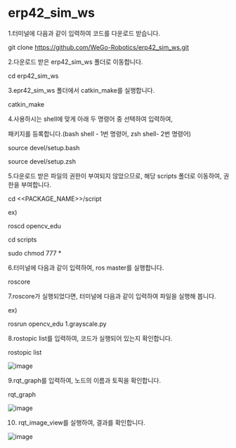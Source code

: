 # erp42_sim_ws

1.터미널에 다음과 같이 입력하여 코드를 다운로드 받습니다.

git clone https://github.com/WeGo-Robotics/erp42_sim_ws.git 

2.다운로드 받은 erp42_sim_ws 폴더로 이동합니다.

cd erp42_sim_ws

3.epr42_sim_ws 폴더에서 catkin_make를 실행합니다.

catkin_make

4.사용하시는 shell에 맞게 아래 두 명령어 중 선택하여 입력하여,

  패키지를 등록합니다.(bash shell - 1번 명령어, zsh shell- 2번 명령어)
  
source devel/setup.bash

source devel/setup.zsh


5.다운로드 받은 파일의 권한이 부여되지 않았으므로, 해당 scripts 폴더로 이동하여, 권한을 부여합니다.

cd <<PACKAGE_NAME>>/script

ex) 

roscd opencv_edu

cd scripts

sudo chmod 777 *

6.터미널에 다음과 같이 입력하여, ros master를 실행합니다.

roscore

7.roscore가 실행되었다면, 터미널에 다음과 같이 입력하여 파일을 실행해 봅니다.

ex)

rosrun opencv_edu 1.grayscale.py

8.rostopic list를 입력하여, 코드가 실행되어 있는지 확인합니다.

rostopic list

![image](https://user-images.githubusercontent.com/113410253/224614156-faedebe0-9b34-435a-89e8-41a4ea2d56cd.png)

9.rqt_graph를 입력하여, 노드의 이름과 토픽을 확인합니다.

rqt_graph

![image](https://user-images.githubusercontent.com/113410253/224614311-04562d68-b6d2-4a25-b3a3-179350ccbe5d.png)


10. rqt_image_view를 실행하여, 결과를 확인합니다.

![image](https://user-images.githubusercontent.com/113410253/224614482-9f10f471-dbf3-494b-a83f-1e4ced44baf4.png)

